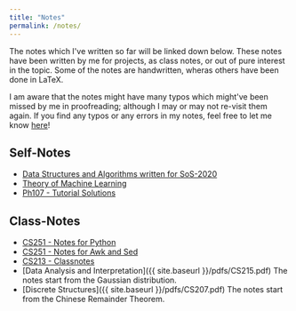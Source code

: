 ```yaml
---
title: "Notes"
permalink: /notes/
---
```


The notes which I've written so far will be linked down below. These notes have been written by me for projects, as class notes, or out of pure interest in the topic. Some of the notes are handwritten, wheras others have been done in LaTeX.

I am aware that the notes might have many typos which might've been missed by me in proofreading; although I may or may not re-visit them again. If you find any typos or any errors in my notes, feel free to let me know [here](https://docs.google.com/forms/d/e/1FAIpQLSfg5K7Who3oHfU4l4fgulXwf8h9csXvU88QPf83HDsMjE65XA/viewform?usp=sf_link)!

## Self-Notes

- [Data Structures and Algorithms written for SoS-2020](/notes/sos2020/)
- [Theory of Machine Learning](/notes/toml/)
- [Ph107 - Tutorial Solutions](/notes/ph107/)

## Class-Notes

- [CS251 - Notes for Python](/notes/cs251py/)
- [CS251 - Notes for Awk and Sed](/notes/cs251a_bash/)
- [CS213 - Classnotes](/notes/cs213cn/)
- [Data Analysis and Interpretation]({{ site.baseurl }}/pdfs/CS215.pdf) 
  The notes start from the Gaussian distribution.
- [Discrete Structures]({{ site.baseurl }}/pdfs/CS207.pdf) 
  The notes start from the Chinese Remainder Theorem.